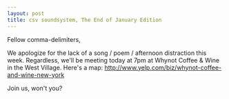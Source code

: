 ```yaml
---
layout: post
title: csv soundsystem, The End of January Edition
---
```



Fellow comma-delimiters,

We apologize for the lack of a song / poem / afternoon distraction this week.  Regardless, we'll be meeting today at 7pm at Whynot Coffee & Wine in the West Village. Here's a map: http://www.yelp.com/biz/whynot-coffee-and-wine-new-york

Join us, won't you?